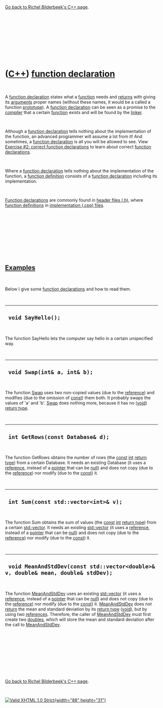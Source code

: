 

[Go back to Richel Bilderbeek's C++ page](Cpp.htm).

 

 

 

 

 

([C++](Cpp.htm)) [function declaration](CppFunctionDeclaration.htm)
===================================================================

 

A [function declaration](CppFunctionDeclaration.htm) states what a
[function](CppFunction.htm) needs and [returns](CppReturn.htm) with
giving its [arguments](CppArgument.htm) proper names (without these
names, it would be a called a function [prototype](CppPrototype.htm)). A
[function declaration](CppFunctionDeclaration.htm) can be seen as a
promise to the [compiler](CppCompiler.htm) that a certain
[function](CppFunction.htm) exists and will be found by the
[linker](CppLinker.htm).

 

Although a [function declaration](CppFunctionDeclaration.htm) tells
nothing about the implementation of the function, an advanced programmer
will assume a lot from it! And sometimes, a [function
declaration](CppFunctionDeclaration.htm) is all you will be allowed to
see. View [Exercise \#2: correct function
declarations](CppExerciseCorrectFunctionDeclarations.htm) to learn about
correct [function declarations](CppFunctionDeclaration.htm).

 

Where a [function declaration](CppFunctionDeclaration.htm) tells nothing
about the implementation of the function, a [function
definition](CppFunctionDefinition.htm) consists of a [function
declaration](CppFunctionDeclaration.htm) including its implementation.

 

[Function declarations](CppFunctionDeclaration.htm) are commonly found
in [header files (.h)](CppHeaderFile.htm), where [function
definitions](CppFunctionDefinition.htm) in [implementation (.cpp)
files](CppImplementationFile.htm).

 

 

 

 

 

[Examples](CppExample.htm)
--------------------------

 

Below I give some [function declarations](CppFunctionDeclaration.htm)
and how to read them.

 

  ---------------------
  ` void SayHello();`
  ---------------------

 

The function SayHello lets the computer say hello in a certain
unspecified way.

 

  -------------------------------
  ` void Swap(int& a, int& b);`
  -------------------------------

 

The function [Swap](CppSwap.htm) uses two non-copied values (due to the
[reference](CppReference.htm)) and modifies (due to the omission of
[const](CppConst.htm)) them both. It probably swaps the values of 'a'
and 'b'. [Swap](CppSwap.htm) does nothing more, because it has no
([void](CppVoid.htm)) [return type](CppReturnType.htm).

 

  ------------------------------------
  ` int GetRows(const Database& d);`
  ------------------------------------

 

The function GetRows obtains the number of rows (the
[const](CppConst.htm) [int](CppInt.htm) [return
type](CppReturnType.htm)) from a certain Database. It needs an existing
Database (it uses a [reference](CppReference.htm), instead of a
[pointer](CppPointer.htm) that can be [null](CppNull.htm)) and does not
copy (due to the [reference](CppReference.htm)) nor modify (due to the
[const](CppConst.htm)) it.

 

  ----------------------------------------
  ` int Sum(const std::vector<int>& v);`
  ----------------------------------------

 

The function Sum obtains the sum of values (the [const](CppConst.htm)
[int](CppInt.htm) [return type](CppReturnType.htm)) from a certain
[std::vector](CppStdVector.htm). It needs an existing
[std::vector](CppStdVector.htm) (it uses a
[reference](CppReference.htm), instead of a [pointer](CppPointer.htm)
that can be [null](CppNull.htm)) and does not copy (due to the
[reference](CppReference.htm)) nor modify (due to the
[const](CppConst.htm)) it.

 

  ------------------------------------------------------------------------------------
  ` void MeanAndStdDev(const std::vector<double>& v, double& mean, double& stdDev);`
  ------------------------------------------------------------------------------------

 

The function [MeanAndStdDev](CppMeanAndStdDev.htm) uses an existing
[std::vector](CppVector.htm) (it uses a [reference](CppReference.htm),
instead of a [pointer](CppPointer.htm) that can be [null](CppNull.htm))
and does not copy (due to the [reference](CppReference.htm)) nor modify
(due to the [const](CppConst.htm)) it.
[MeanAndStdDev](CppMeanAndStdDev.htm) does not [return](CppReturn.htm)
the mean and standard deviation by its [return type](CppReturnType.htm)
([void](CppVoid.htm)), but by using two [references](CppReference.htm).
Therefore, the caller of [MeanAndStdDev](CppMeanAndStdDev.htm) must
first create two [doubles](CppDouble.htm), which will store the mean and
standard deviation after the call to
[MeanAndStdDev](CppMeanAndStdDev.htm).

 

 

 

 

 

[Go back to Richel Bilderbeek's C++ page](Cpp.htm).



 

[![Valid XHTML 1.0 Strict](valid-xhtml10.png){width="88"
height="31"}](http://validator.w3.org/check?uri=referer)
